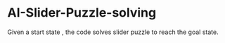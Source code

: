 # AI-Slider-Puzzle-solving
Given a start state , the code solves slider puzzle to reach the goal state.
